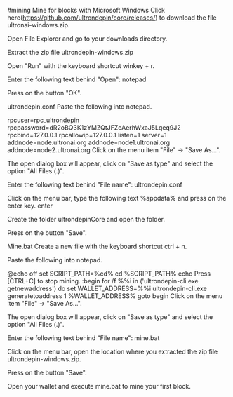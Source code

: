 #mining
Mine for blocks with Microsoft Windows Click here(https://github.com/ultrondepin/core/releases/) to download the file ultronai-windows.zip.

Open File Explorer and go to your downloads directory.

Extract the zip file ultrondepin-windows.zip

Open "Run" with the keyboard shortcut winkey + r.

Enter the following text behind "Open": notepad

Press on the button "OK".

ultrondepin.conf Paste the following into notepad.

rpcuser=rpc_ultrondepin rpcpassword=dR2oBQ3K1zYMZQtJFZeAerhWxaJ5Lqeq9J2 rpcbind=127.0.0.1 rpcallowip=127.0.0.1 listen=1 server=1 addnode=node.ultronai.org addnode=node1.ultronai.org addnode=node2.ultronai.org Click on the menu item "File" -> "Save As...".

The open dialog box will appear, click on "Save as type" and select the option "All Files (.)".

Enter the following text behind "File name": ultrondepin.conf

Click on the menu bar, type the following text %appdata% and press on the enter key. enter

Create the folder ultrondepinCore and open the folder.

Press on the button "Save".

Mine.bat Create a new file with the keyboard shortcut ctrl + n.

Paste the following into notepad.

@echo off set SCRIPT_PATH=%cd% cd %SCRIPT_PATH% echo Press [CTRL+C] to stop mining. :begin for /f %%i in ('ultrondepin-cli.exe getnewaddress') do set WALLET_ADDRESS=%%i ultrondepin-cli.exe generatetoaddress 1 %WALLET_ADDRESS% goto begin Click on the menu item "File" -> "Save As...".

The open dialog box will appear, click on "Save as type" and select the option "All Files (.)".

Enter the following text behind "File name": mine.bat

Click on the menu bar, open the location where you extracted the zip file ultrondepin-windows.zip.

Press on the button "Save".

Open your wallet and execute mine.bat to mine your first block.
